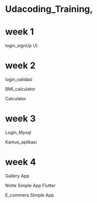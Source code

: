# Udacoding_Training,

# week 1
login_signUp UI

# week 2
login_validasi 

BMI_calculator

Calculator

# week 3

Login_Mysql

Kamus_aplikasi

# week 4

Gallery App

Notte Simple App Flutter

E_commers SImple App


